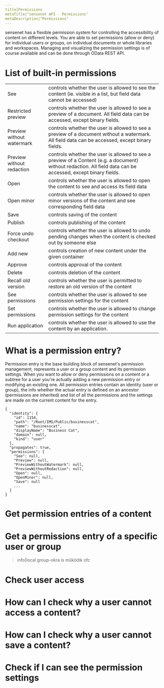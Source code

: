 ```yaml
---
title|Permissions
metaTitle|"sensenet API - Permissions"
metaDescription|"Permissions"
---
```


sensenet has a flexible permission system for controlling the accessibility of content on different levels. You are able to set permissions (allow or deny) for individual users or groups, on individual documents or whole libraries and workspaces. Managing and visualizing the permission settings is of course available and can be done through OData REST API.

# List of built-in permissions

|  |  |
|--|--|
|See|controls whether the user is allowed to see the content (ie. visible in a list, but field data cannot be accessed)|
|Restricted preview|controls whether the user is allowed to see a preview of a document. All field data can be accessed, except binary fields.|
|Preview without watermark|controls whether the user is allowed to see a preview of a document without a watermark. All field data can be accessed, except binary fields.|
|Preview without redaction|controls whether the user is allowed to see a preview of a Content (e.g. a document) without redaction. All field data can be accessed, except binary fields.|
|Open|controls whether the user is allowed to open the content to see and access its field data|
|Open minor|controls whether the user is allowed to open minor versions of the content and see corresponding field data|
|Save|controls saving of the content|
|Publish|controls publishing of the content|
|Force undo checkout|controls whether the user is allowed to undo pending changes when the content is checked out by someone else|
|Add new|controls creation of new content under the given container|
|Approve|controls approval of the content|
|Delete|controls deletion of the content|
|Recall old version|controls whether the user is permitted to restore an old version of the content|
|See permissions|controls whether the user is allowed to see permission settings for the content|
|Set permissions|controls whether the user is allowed to change permission settings for the content|
|Run application|controls whether the user is allowed to use the content by an application.|

# What is a permission entry?

Permission entry is the base building block of sensenet's permission management, represents a user or a group content and its permission settings. When you want to allow or deny permissions on a content or a subtree for a user you're actually adding a new permission entry or modifying an existing one. All permission entries contain an identity (user or group), the info whether the actual entry is defined on an ancestor (permissions are inherited) and list of all the permissions and the settings are made on the current content for the entry.

```
{
  "identity": {
    "id": 1154,
    "path": "/Root/IMS/Public/businesscat",
    "name": "businesscat",
    "displayName": "Business Cat",
    "domain": null,
    "kind": "user"
  },
  "propagates": true,
  "permissions": {
    "See": null,
    "Preview": null,
    "PreviewWithoutWatermark": null,
    "PreviewWithoutRedaction": null,
    "Open": null,
    "OpenMinor": null,
    "Save": null
    ...
  }
}
```

# Get permission entries of a content

<tab category="preview" article="permissions" example="getPermissionEntries" />

# Get a permissions entry of a specific user or group

<tab category="preview" article="permissions" example="getPermissionEntry" />

> info|local group-okra is működik ofc

# Check user access

<tab category="preview" article="permissions" example="getPermissions" />

# How can I check why a user cannot access a content?

<tab category="preview" article="permissions" example="hasPermission" />

# How can I check why a user cannot save a content?

<tab category="preview" article="permissions" example="canSave" />

# Check if I can see the permission settings

<tab category="preview" article="permissions" example="canSeePermissions" />
